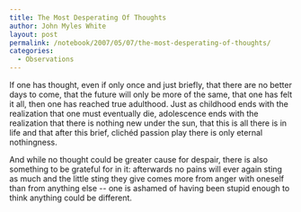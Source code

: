 ```yaml
---
title: The Most Desperating Of Thoughts
author: John Myles White
layout: post
permalink: /notebook/2007/05/07/the-most-desperating-of-thoughts/
categories:
  - Observations
---
```


If one has thought, even if only once and just briefly, that there are no better days to come, that the future will only be more of the same, that one has felt it all, then one has reached true adulthood. Just as childhood ends with the realization that one must eventually die, adolescence ends with the realization that there is nothing new under the sun, that this is all there is in life and that after this brief, clichéd passion play there is only eternal nothingness.

And while no thought could be greater cause for despair, there is also something to be grateful for in it: afterwards no pains will ever again sting as much and the little sting they give comes more from anger with oneself than from anything else -- one is ashamed of having been stupid enough to think anything could be different.
